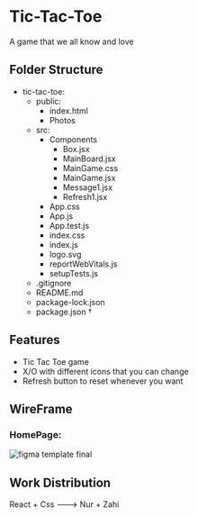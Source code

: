 # Tic-Tac-Toe
A game that we all know and love

## Folder Structure
- tic-tac-toe:
    - public:
        - index.html
        - Photos
    - src:
        - Components
            - Box.jsx
            - MainBoard.jsx
            - MainGame.css
            - MainGame.jsx
            - Message1.jsx
            - Refresh1.jsx
         - App.css
         - App.js
         - App.test.js
         - index.css
         - index.js
         - logo.svg
         - reportWebVitals.js
         - setupTests.js
    - .gitignore
    - README.md
    - package-lock.json
    - package.json †

## Features
- Tic Tac Toe game
- X/O with different icons that you can change
- Refresh button to reset whenever you want

## WireFrame
### HomePage:
![figma template final](https://user-images.githubusercontent.com/61557712/143403911-39e8eb5b-b14a-4fbf-82f4-03669ba6bc6b.jpg)


## Work Distribution
React + Css ---> Nur + Zahi
